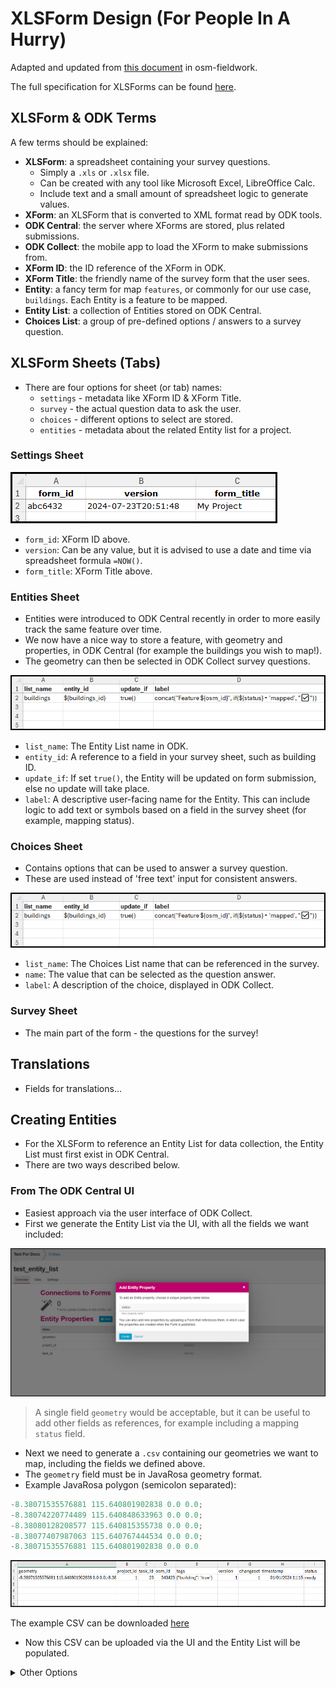 # XLSForm Design (For People In A Hurry)

Adapted and updated from
[this document](https://hotosm.github.io/osm-fieldwork/about/xlsforms/)
in osm-fieldwork.

The full specification for XLSForms can be found [here](https://xlsform.org/en/).

## XLSForm & ODK Terms

A few terms should be explained:

- **XLSForm**: a spreadsheet containing your survey questions.
  - Simply a `.xls` or `.xlsx` file.
  - Can be created with any tool like Microsoft Excel, LibreOffice Calc.
  - Include text and a small amount of spreadsheet logic to generate values.
- **XForm**: an XLSForm that is converted to XML format read by ODK tools.
- **ODK Central**: the server where XForms are stored, plus related submissions.
- **ODK Collect**: the mobile app to load the XForm to make submissions from.
- **XForm ID**: the ID reference of the XForm in ODK.
- **XForm Title**: the friendly name of the survey form that the user sees.
- **Entity**: a fancy term for map `features`, or commonly for our use case,
  `buildings`. Each Entity is a feature to be mapped.
- **Entity List**: a collection of Entities stored on ODK Central.
- **Choices List**: a group of pre-defined options / answers to a survey
  question.

## XLSForm Sheets (Tabs)

- There are four options for sheet (or tab) names:
  - `settings` - metadata like XForm ID & XForm Title.
  - `survey` - the actual question data to ask the user.
  - `choices` - different options to select are stored.
  - `entities` - metadata about the related Entity list for a project.

### Settings Sheet

![Settings Sheet](../images/xlsform-design/xlsform-settings-sheet.png)

- `form_id`: XForm ID above.
- `version`: Can be any value, but it is advised to use a date and time via
  spreadsheet formula `=NOW()`.
- `form_title`: XForm Title above.

### Entities Sheet

- Entities were introduced to ODK Central recently in order to more easily track
  the same feature over time.
- We now have a nice way to store a feature, with geometry and properties, in
  ODK Central (for example the buildings you wish to map!).
- The geometry can then be selected in ODK Collect survey questions.

![Entities Sheet](../images/xlsform-design/xlsform-entities-sheet.png)

- `list_name`: The Entity List name in ODK.
- `entity_id`: A reference to a field in your survey sheet, such as building ID.
- `update_if`: If set `true()`, the Entity will be updated on form submission,
  else no update will take place.
- `label`: A descriptive user-facing name for the Entity. This can include logic
  to add text or symbols based on a field in the survey sheet (for example,
  mapping status).

### Choices Sheet

- Contains options that can be used to answer a survey question.
- These are used instead of 'free text' input for consistent answers.

![Entities Sheet](../images/xlsform-design/xlsform-entities-sheet.png)

- `list_name`: The Choices List name that can be referenced in the survey.
- `name`: The value that can be selected as the question answer.
- `label`: A description of the choice, displayed in ODK Collect.

### Survey Sheet

- The main part of the form - the questions for the survey!

## Translations

- Fields for translations...

## Creating Entities

- For the XLSForm to reference an Entity List for data collection, the Entity
  List must first exist in ODK Central.
- There are two ways described below.

### From The ODK Central UI

- Easiest approach via the user interface of ODK Collect.
- First we generate the Entity List via the UI, with all the fields we
  want included:

![Entities Create UI](../images/xlsform-design/odk-collect-entity-creation.png)

> A single field `geometry` would be acceptable, but it can be useful to add
> other fields as references, for example including a mapping `status` field.

- Next we need to generate a `.csv` containing our geometries we want to map,
  including the fields we defined above.
- The `geometry` field must be in JavaRosa geometry format.
- Example JavaRosa polygon (semicolon separated):

```java
-8.38071535576881 115.640801902838 0.0 0.0;
-8.38074220774489 115.640848633963 0.0 0.0;
-8.38080128208577 115.640815355738 0.0 0.0;
-8.38077407987063 115.640767444534 0.0 0.0;
-8.38071535576881 115.640801902838 0.0 0.0
```

![Entities Features](../images/xlsform-design/xlsform-entity-features.png)

The example CSV can be downloaded
[here](../images/xlsform-design/entity-features.csv)

- Now this CSV can be uploaded via the UI and the Entity List will be populated.

<!-- markdownlint-disable -->
<details>
  <summary>Other Options</summary>
<!-- markdownlint-enable -->

### Via Entity List XLSForm Upload

- This is quite a convoluted approach, as a **separate** XLSForm must be
  uploaded to do this.
- An example Entity registration form can be found
  [here](../images/xlsform-design/entities_registration.xls).
- In the end, we will have two XLSForms. One for Entity List creation,
  and another for the actual data collection.
- The key part of this form is in the `survey` sheet, where the Entity data
  fields are defined:

![Entity Reg](../images/xlsform-design/xlsform-entity-registration.png)

- We will cover in the [Survey Sheet](#survey-sheet) section more details of
  the specifics here, but as you can see we have:
  - A field type to help determine which kind of data we have.
  - A field name that should match those defined in the features CSV file.
  - A field label to display to the user.
  - A `save_to` field to specify which Entity field / property the data will be
    saved to when submitted. This should probably match the field name.

### From Code (API)

-

<!-- markdownlint-disable -->
</details>
<!-- markdownlint-enable -->

